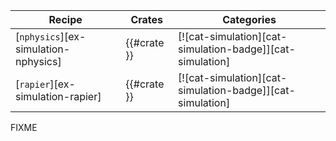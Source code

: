 | Recipe | Crates | Categories |
|--------|--------|------------|
| [`nphysics`][ex-simulation-nphysics] | {{#crate }} | [![cat-simulation][cat-simulation-badge]][cat-simulation] |
| [`rapier`][ex-simulation-rapier] | {{#crate }} | [![cat-simulation][cat-simulation-badge]][cat-simulation] |

<div class="hidden">
FIXME
</div>
